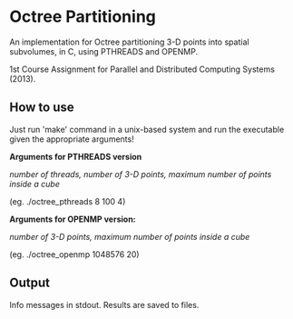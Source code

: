Octree Partitioning 
===================

An implementation for Octree partitioning 3-D points into spatial subvolumes, in C, using PTHREADS and OPENMP.

1st Course Assignment for Parallel and Distributed Computing Systems (2013).

How to use
----------
Just run 'make' command in a unix-based system and run the executable given the appropriate arguments! 

****Arguments for PTHREADS version****


*number of threads, number of 3-D points, maximum number of points inside a cube* 

(eg. ./octree_pthreads 8 100 4)


****Arguments for OPENMP version:**** 

*number of 3-D points, maximum number of points inside a cube* 

(eg. ./octree_openmp 1048576 20)    

Output
------
Info messages in stdout. Results are saved to files.